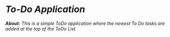 # *To-Do Application*

<b><i>*About:*<i></b>
This is a simple ToDo application where the newest To Do tasks are added at the top of the ToDo List.
